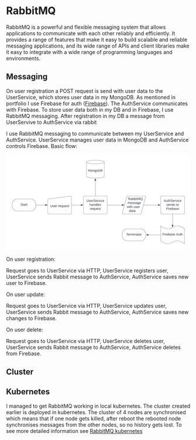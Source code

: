 # RabbitMQ

RabbitMQ is a powerful and flexible messaging system that allows applications to communicate with each other reliably and efficiently. It provides a range of features that make it easy to build scalable and reliable messaging applications, and its wide range of APIs and client libraries make it easy to integrate with a wide range of programming languages and environments.

## Messaging
On user registration a POST request is send with user data to the UserService, which stores user data in my MongoDB. As mentioned in portfolio I use Firebase for auth ([Firebase](https://github.com/Adv-Software-DeKeet/.github/blob/main/DeKeet%20(IP)/Firebase.md)). The AuthService communicates with Firebase. To store user data both in my DB and in Firebase, I use RabbitMQ messaging. After registration in my DB a message from UserServive to AuthService  via rabbit

I use RabbitMQ messaging to communicate between my UserService and AuthService. UserService manages user data in MongoDB and AuthService controls Firebase. 
Basic flow:

![basic flow](https://github.com/Adv-Software-DeKeet/.github/blob/6a3d50780bbc100d506c589f7748e12f3239152a/DeKeet%20(IP)/images/UserRegistration.png)

On user registration:

Request goes to UserService via HTTP, UserService registers user, UserService sends Rabbit message to AuthService, AuthService saves new user to Firebase.

On user update:

Request goes to UserService via HTTP, UserService updates user, UserService sends Rabbit message to AuthService, AuthService saves new changes to Firebase.

On user delete:

Request goes to UserService via HTTP, UserService deletes user, UserService sends Rabbit message to AuthService, AuthService deletes from Firebase.


## Cluster


## Kubernetes
I managed to get RabbitMQ working in local kubernetes. The cluster created earlier is deployed in kubernetes. The cluster of 4 nodes are synchronised which means that if one node gets killed, after reboot the rebooted node synchronises messages from the other nodes, so no history gets lost. To see more detailed information see [RabbitMQ kubernetes](https://github.com/Adv-Software-DeKeet/.github/blob/main/DeKeet%20(IP)/Kubernetes.md)